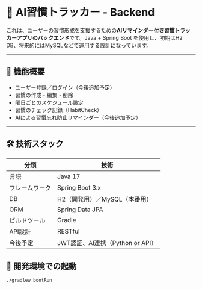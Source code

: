 # 📅 AI習慣トラッカー - Backend

これは、ユーザーの習慣形成を支援するための**AIリマインダー付き習慣トラッカーアプリのバックエンド**です。Java + Spring Boot を使用し、初期はH2 DB、将来的にはMySQLなどで運用する設計になっています。

---

## 🚀 機能概要

- ユーザー登録／ログイン（今後追加予定）
- 習慣の作成・編集・削除
- 曜日ごとのスケジュール設定
- 習慣のチェック記録（HabitCheck）
- AIによる習慣忘れ防止リマインダー（今後追加予定）

---

## 🛠️ 技術スタック

| 分類 | 技術 |
|------|------|
| 言語 | Java 17 |
| フレームワーク | Spring Boot 3.x |
| DB | H2（開発用）／MySQL（本番用） |
| ORM | Spring Data JPA |
| ビルドツール | Gradle |
| API設計 | RESTful |
| 今後予定 | JWT認証、AI連携（Python or API）


## 🧪 開発環境での起動

```bash
./gradlew bootRun

